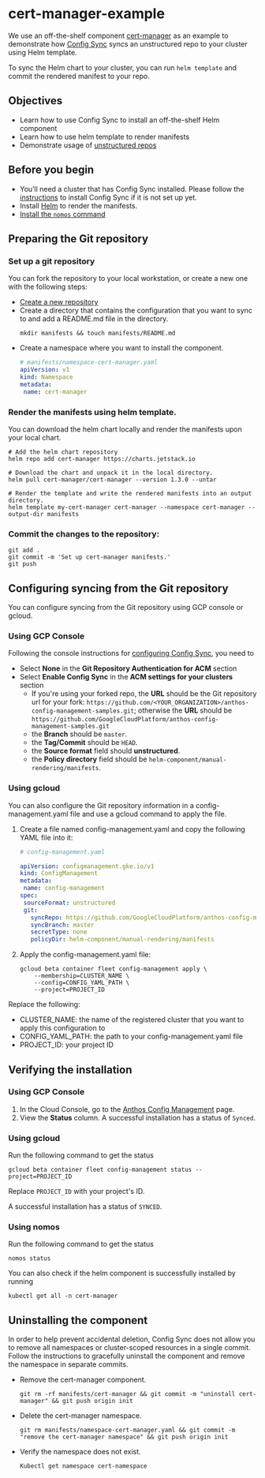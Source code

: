 # cert-manager-example

We use an off-the-shelf component [cert-manager](https://github.com/jetstack/cert-manager) as an example to demonstrate
how [Config Sync](https://cloud.google.com/anthos-config-management/docs/config-sync-overview) syncs an unstructured repo to your cluster using Helm template.

To sync the Helm chart to your cluster, you can run `helm template` and commit the rendered manifest to your repo. 

## Objectives
- Learn how to use Config Sync to install an off-the-shelf Helm component
- Learn how to use helm template to render manifests
- Demonstrate usage of [unstructured repos](https://cloud.google.com/anthos-config-management/docs/how-to/unstructured-repo)

## Before you begin
- You’ll need a cluster that has Config Sync installed.
  Please follow the [instructions](https://cloud.google.com/anthos-config-management/docs/how-to/installing-config-sync)
  to install Config Sync if it is not set up yet.
- Install [Helm](https://helm.sh/) to render the manifests.
- [Install the `nomos` command](https://cloud.google.com/anthos-config-management/docs/how-to/nomos-command#installing)

## Preparing the Git repository

### Set up a git repository
You can fork the repository to your local workstation, or create a new one with the following steps:
- [Create a new repository](https://docs.github.com/en/github/getting-started-with-github/create-a-repo)
- Create a directory that contains the configuration that you want to sync to and add a README.md file in the directory.
  ```console
  mkdir manifests && touch manifests/README.md
  ```
- Create a namespace where you want to install the component.
  ```yaml
  # manifests/namespace-cert-manager.yaml
  apiVersion: v1
  kind: Namespace
  metadata:
   name: cert-manager
  ```
 
### Render the manifests using helm template.
You can download the helm chart locally and render the manifests upon your local chart.
```console
# Add the helm chart repository
helm repo add cert-manager https://charts.jetstack.io

# Download the chart and unpack it in the local directory.
helm pull cert-manager/cert-manager --version 1.3.0 --untar

# Render the template and write the rendered manifests into an output directory.
helm template my-cert-manager cert-manager --namespace cert-manager --output-dir manifests
```
  
### Commit the changes to the repository:
```console
git add .
git commit -m 'Set up cert-manager manifests.'
git push
```
   
## Configuring syncing from the Git repository

You can configure syncing from the Git repository using GCP console or gcloud.

### Using GCP Console

Following the console instructions for
[configuring Config Sync](https://cloud.google.com/anthos-config-management/docs/how-to/installing-config-sync#configuring-config-sync),
you need to

- Select **None** in the **Git Repository Authentication for ACM** section
- Select **Enable Config Sync** in the **ACM settings for your clusters** section
   - If you're using your forked repo, the **URL** should be the Git repository url for your fork: `https://github.com/<YOUR_ORGANIZATION>/anthos-config-management-samples.git`; otherwise the **URL** should be `https://github.com/GoogleCloudPlatform/anthos-config-management-samples.git`
   - the **Branch** should be `master`.
   - the **Tag/Commit** should be `HEAD`.
   - the **Source format** field should **unstructured**.
   - the **Policy directory** field should be `helm-component/manual-rendering/manifests`.

### Using gcloud

You can also configure the Git repository information in a config-management.yaml file and use a gcloud command to apply the file.

1.  Create a file named config-management.yaml and copy the following YAML file into it:
    ```yaml
    # config-management.yaml
    
    apiVersion: configmanagement.gke.io/v1
    kind: ConfigManagement
    metadata:
     name: config-management
    spec:
     sourceFormat: unstructured
     git:
       syncRepo: https://github.com/GoogleCloudPlatform/anthos-config-management-samples/
       syncBranch: master
       secretType: none
       policyDir: helm-component/manual-rendering/manifests
    ```
1.  Apply the config-management.yaml file:
    ```console
    gcloud beta container fleet config-management apply \
        --membership=CLUSTER_NAME \
        --config=CONFIG_YAML_PATH \
        --project=PROJECT_ID
    ```

   Replace the following:
   - CLUSTER_NAME: the name of the registered cluster that you want to apply this configuration to
   - CONFIG_YAML_PATH: the path to your config-management.yaml file
   - PROJECT_ID: your project ID

## Verifying the installation

### Using GCP Console
1. In the Cloud Console, go to the [Anthos Config Management](https://console.cloud.google.com/anthos/config_management) page.
1. View the **Status** column. A successful installation has a status of `Synced`.

### Using gcloud
Run the following command to get the status
```console
gcloud beta container fleet config-management status --project=PROJECT_ID
```
Replace `PROJECT_ID` with your project's ID.

A successful installation has a status of `SYNCED`.

### Using nomos
Run the following command to get the status
```console
nomos status
```

You can also check if the helm component is successfully installed by running
```console
kubectl get all -n cert-manager
```

## Uninstalling the component
In order to help prevent accidental deletion, Config Sync does not allow you to remove all namespaces or
cluster-scoped resources in a single commit.
Follow the instructions to gracefully uninstall the component and remove the namespace in separate commits.
- Remove the cert-manager component.
  ```console
  git rm -rf manifests/cert-manager && git commit -m "uninstall cert-manager" && git push origin init
  ````
- Delete the cert-manager namespace.
  ```console
  git rm manifests/namespace-cert-manager.yaml && git commit -m "remove the cert-manager namespace" && git push origin init
  ````
- Verify the namespace does not exist.
  ```console
  Kubectl get namespace cert-namespace
  ```
